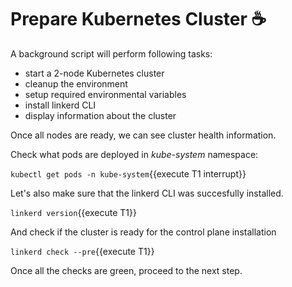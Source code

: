 # Prepare Kubernetes Cluster ☕

A background script will perform following tasks:

- start a 2-node Kubernetes cluster
- cleanup the environment
- setup required environmental variables
- install linkerd CLI
- display information about the cluster

Once all nodes are ready, we can see cluster health information.

Check what pods are deployed in *kube-system* namespace:

`kubectl get pods -n kube-system`{{execute T1 interrupt}}

Let's also make sure that the linkerd CLI was succesfully installed.

`linkerd version`{{execute T1}}

And check if the cluster is ready for the control plane installation

`linkerd check --pre`{{execute T1}}

Once all the checks are green, proceed to the next step.
